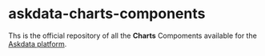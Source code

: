 # askdata-charts-components

Ths is the official repository of all the **Charts** Compoments available for the [Askdata platform](https://wwww.askdata.com).
